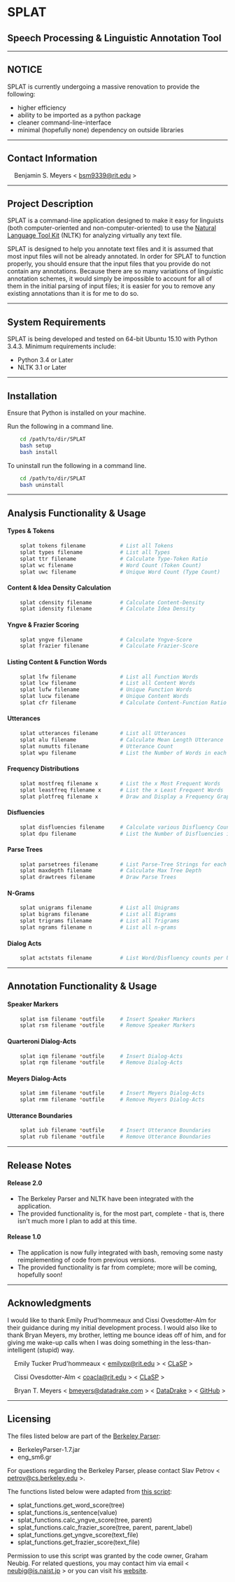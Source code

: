 # SPLAT
## Speech Processing \& Linguistic Annotation Tool

- - - -
## NOTICE
SPLAT is currently undergoing a massive renovation to provide the following:
* higher efficiency
* ability to be imported as a python package
* cleaner command-line-interface
* minimal (hopefully none) dependency on outside libraries

- - - -
## Contact Information
&nbsp;&nbsp;&nbsp;&nbsp;Benjamin S. Meyers < <bsm9339@rit.edu> >

- - - -
## Project Description
SPLAT is a command-line application designed to make it easy for linguists (both computer-oriented and non-computer-oriented) to use the [Natural Language Tool Kit](http://www.nltk.org/) (NLTK) for analyzing virtually any text file.

SPLAT is designed to help you annotate text files and it is assumed that most input files will not be already annotated. In order for SPLAT to function properly, you should ensure that the input files that you provide do not contain any annotations. Because there are so many variations of linguistic annotation schemes, it would simply be impossible to account for all of them in the initial parsing of input files; it is easier for you to remove any existing annotations than it is for me to do so.

- - - -
## System Requirements
SPLAT is being developed and tested on 64-bit Ubuntu 15.10 with Python 3.4.3. Minimum requirements include:
* Python 3.4 or Later
* NLTK 3.1 or Later

- - - -
## Installation
Ensure that Python is installed on your machine.

Run the following in a command line.
``` bash
    cd /path/to/dir/SPLAT
    bash setup
    bash install
```

To uninstall run the following in a command line.
```bash
    cd /path/to/dir/SPLAT
    bash uninstall
```

- - - -
## Analysis Functionality \& Usage
#### Types \& Tokens
```bash
    splat tokens filename           # List all Tokens
    splat types filename            # List all Types
    splat ttr filename              # Calculate Type-Token Ratio
    splat wc filename               # Word Count (Token Count)
    splat uwc filename              # Unique Word Count (Type Count)
```
#### Content \& Idea Density Calculation
```bash
    splat cdensity filename         # Calculate Content-Density
    splat idensity filename         # Calculate Idea Density
```
#### Yngve \& Frazier Scoring
```bash
    splat yngve filename            # Calculate Yngve-Score
    splat frazier filename          # Calculate Frazier-Score
```
#### Listing Content \& Function Words
```bash
    splat lfw filename              # List all Function Words
    splat lcw filename              # List all Content Words
    splat lufw filename             # Unique Function Words
    splat lucw filename             # Unique Content Words
    splat cfr filename              # Calculate Content-Function Ratio
```
#### Utterances
```bash
    splat utterances filename       # List all Utterances
    splat alu filename              # Calculate Mean Length Utterance
    splat numutts filename          # Utterance Count
    splat wpu filename              # List the Number of Words in each Utterance
```
#### Frequency Distributions
```bash
    splat mostfreq filename x       # List the x Most Frequent Words
    splat leastfreq filename x      # List the x Least Frequent Words
    splat plotfreq filename x       # Draw and Display a Frequency Graph
```
#### Disfluencies
```bash
    splat disfluencies filename     # Calculate various Disfluency Counts
    splat dpu filename              # List the Number of Disfluencies in each Utterance
```
#### Parse Trees
```bash
    splat parsetrees filename       # List Parse-Tree Strings for each Utterance
    splat maxdepth filename         # Calculate Max Tree Depth
    splat drawtrees filename        # Draw Parse Trees
```

#### N-Grams
```bash
    splat unigrams filename         # List all Unigrams
    splat bigrams filename          # List all Bigrams
    splat trigrams filename         # List all Trigrams
    splat ngrams filename n         # List all n-grams
```

#### Dialog Acts
```bash
    splat actstats filename         # List Word/Disfluency counts per Utterance per Act
```

- - - -
## Annotation Functionality \& Usage
#### Speaker Markers
```bash
    splat ism filename *outfile     # Insert Speaker Markers
    splat rsm filename *outfile     # Remove Speaker Markers
```
#### Quarteroni Dialog-Acts
```bash
    splat iqm filename *outfile     # Insert Dialog-Acts
    splat rqm filename *outfile     # Remove Dialog-Acts
```
#### Meyers Dialog-Acts
```bash
    splat imm filename *outfile     # Insert Meyers Dialog-Acts
    splat rmm filename *outfile     # Remove Meyers Dialog-Acts
```

#### Utterance Boundaries
```bash
    splat iub filename *outfile     # Insert Utterance Boundaries
    splat rub filename *outfile     # Remove Utterance Boundaries
```

- - - -
## Release Notes
#### Release 2.0
* The Berkeley Parser and NLTK have been integrated with the application.
* The provided functionality is, for the most part, complete - that is, there isn't much more I plan to add at this time.

#### Release 1.0
* The application is now fully integrated with bash, removing some nasty reimplementing of code from previous versions.
* The provided functionality is far from complete; more will be coming, hopefully soon!

- - - -
## Acknowledgments
I would like to thank Emily Prud'hommeaux and Cissi Ovesdotter-Alm for their guidance during my initial development process. I would also like to thank Bryan Meyers, my brother, letting me bounce ideas off of him, and for giving me wake-up calls when I was doing something in the less-than-intelligent (stupid) way.

&nbsp;&nbsp;&nbsp;&nbsp;Emily Tucker Prud'hommeaux < <emilypx@rit.edu> > < [CLaSP](http://www.rit.edu/clasp/people.html) >

&nbsp;&nbsp;&nbsp;&nbsp;Cissi Ovesdotter-Alm < <coacla@rit.edu> > < [CLaSP](http://www.rit.edu/clasp/people.html) >

&nbsp;&nbsp;&nbsp;&nbsp;Bryan T. Meyers < <bmeyers@datadrake.com> > < [DataDrake](http://www.datadrake.com/) > < 
[GitHub](https://github.com/DataDrake) >

- - - -
## Licensing
The files listed below are part of the [Berkeley Parser](https://github.com/slavpetrov/berkeleyparser):
* BerkeleyParser-1.7.jar
* eng_sm6.gr

For questions regarding the Berkeley Parser, please contact Slav Petrov < <petrov@cs.berkeley.edu> >.

The functions listed below were adapted from [this script](https://github.com/neubig/util-scripts/blob/96c91e43b650136bb88bbb087edb1d31b65d389f/syntactic-complexity.py):
* splat_functions.get_word_score(tree)
* splat_functions.is_sentence(value)
* splat_functions.calc_yngve_score(tree, parent)
* splat_functions.calc_frazier_score(tree, parent, parent_label)
* splat_functions.get_yngve_score(text_file)
* splat_functions.get_frazier_score(text_file)

Permission to use this script was granted by the code owner, Graham Neubig. For related questions, you may contact 
him via email < <neubig@is.naist.jp> > or you can visit his [website](http://www.phontron.com/index.php).
